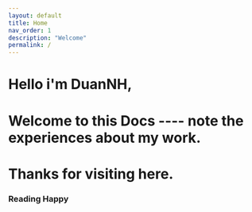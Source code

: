 ```yaml
---
layout: default
title: Home
nav_order: 1
description: "Welcome"
permalink: /
---
```


# Hello i'm DuanNH,

# Welcome to this Docs ---- note the experiences about my work.

# Thanks for visiting here.

### Reading Happy